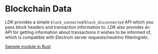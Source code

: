 # Blockchain Data 

LDK provides a simple `block_connected`/`block_disconnected` API which you pass block headers and transaction information to. LDK also provides an API for getting information about transactions it wishes to be informed of, which is compatible with Electrum server requests/neutrino filtering/etc.

[Sample module in Rust](https://github.com/rust-bitcoin/rust-lightning/tree/main/lightning-block-sync)
